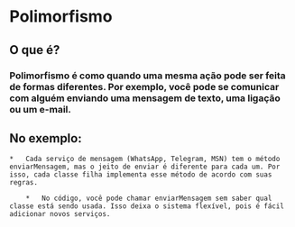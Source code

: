 # Polimorfismo

## O que é?
### Polimorfismo é como quando uma mesma ação pode ser feita de formas diferentes. Por exemplo, você pode se comunicar com alguém enviando uma mensagem de texto, uma ligação ou um e-mail.

## No exemplo:

	* 	Cada serviço de mensagem (WhatsApp, Telegram, MSN) tem o método enviarMensagem, mas o jeito de enviar é diferente para cada um. Por isso, cada classe filha implementa esse método de acordo com suas regras.

		*	No código, você pode chamar enviarMensagem sem saber qual classe está sendo usada. Isso deixa o sistema flexível, pois é fácil adicionar novos serviços.
